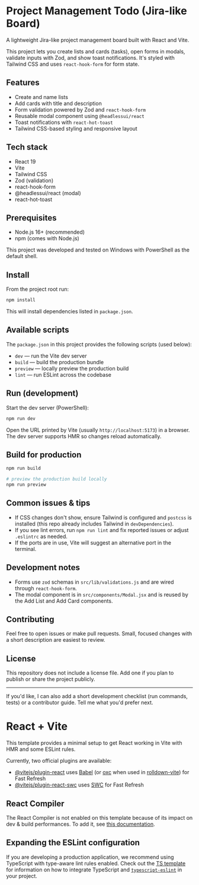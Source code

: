 # Project Management Todo (Jira-like Board)

A lightweight Jira-like project management board built with React and Vite.

This project lets you create lists and cards (tasks), open forms in modals, validate inputs with Zod, and show toast notifications. It's styled with Tailwind CSS and uses `react-hook-form` for form state.

## Features

- Create and name lists
- Add cards with title and description
- Form validation powered by Zod and `react-hook-form`
- Reusable modal component using `@headlessui/react`
- Toast notifications with `react-hot-toast`
- Tailwind CSS-based styling and responsive layout

## Tech stack

- React 19
- Vite
- Tailwind CSS
- Zod (validation)
- react-hook-form
- @headlessui/react (modal)
- react-hot-toast

## Prerequisites

- Node.js 16+ (recommended)
- npm (comes with Node.js)

This project was developed and tested on Windows with PowerShell as the default shell.

## Install

From the project root run:

```powershell
npm install
```

This will install dependencies listed in `package.json`.

## Available scripts

The `package.json` in this project provides the following scripts (used below):

- `dev` — run the Vite dev server
- `build` — build the production bundle
- `preview` — locally preview the production build
- `lint` — run ESLint across the codebase

## Run (development)

Start the dev server (PowerShell):

```powershell
npm run dev
```

Open the URL printed by Vite (usually `http://localhost:5173`) in a browser. The dev server supports HMR so changes reload automatically.

## Build for production

```powershell
npm run build

# preview the production build locally
npm run preview
```

## Common issues & tips

- If CSS changes don't show, ensure Tailwind is configured and `postcss` is installed (this repo already includes Tailwind in `devDependencies`).
- If you see lint errors, run `npm run lint` and fix reported issues or adjust `.eslintrc` as needed.
- If the ports are in use, Vite will suggest an alternative port in the terminal.

## Development notes

- Forms use `zod` schemas in `src/lib/validations.js` and are wired through `react-hook-form`.
- The modal component is in `src/components/Modal.jsx` and is reused by the Add List and Add Card components.

## Contributing

Feel free to open issues or make pull requests. Small, focused changes with a short description are easiest to review.

## License

This repository does not include a license file. Add one if you plan to publish or share the project publicly.

---

If you'd like, I can also add a short development checklist (run commands, tests) or a contributor guide. Tell me what you'd prefer next.
# React + Vite

This template provides a minimal setup to get React working in Vite with HMR and some ESLint rules.

Currently, two official plugins are available:

- [@vitejs/plugin-react](https://github.com/vitejs/vite-plugin-react/blob/main/packages/plugin-react) uses [Babel](https://babeljs.io/) (or [oxc](https://oxc.rs) when used in [rolldown-vite](https://vite.dev/guide/rolldown)) for Fast Refresh
- [@vitejs/plugin-react-swc](https://github.com/vitejs/vite-plugin-react/blob/main/packages/plugin-react-swc) uses [SWC](https://swc.rs/) for Fast Refresh

## React Compiler

The React Compiler is not enabled on this template because of its impact on dev & build performances. To add it, see [this documentation](https://react.dev/learn/react-compiler/installation).

## Expanding the ESLint configuration

If you are developing a production application, we recommend using TypeScript with type-aware lint rules enabled. Check out the [TS template](https://github.com/vitejs/vite/tree/main/packages/create-vite/template-react-ts) for information on how to integrate TypeScript and [`typescript-eslint`](https://typescript-eslint.io) in your project.
